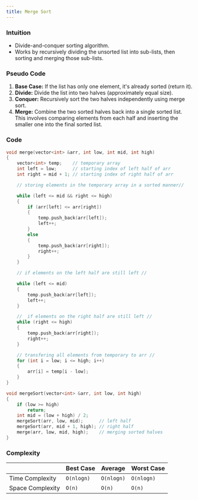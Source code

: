 ```yaml
---
title: Merge Sort
---
```


### Intuition

- Divide-and-conquer sorting algorithm.
- Works by recursively dividing the unsorted list into sub-lists, then sorting and merging those sub-lists.

### Pseudo Code

1. **Base Case:** If the list has only one element, it's already sorted (return it).
2. **Divide:** Divide the list into two halves (approximately equal size).
3. **Conquer:** Recursively sort the two halves independently using merge sort.
4. **Merge:** Combine the two sorted halves back into a single sorted list. This involves comparing elements from each half and inserting the smaller one into the final sorted list.

### Code

```cpp title="Merge Sort"
void merge(vector<int> &arr, int low, int mid, int high)
{
	vector<int> temp;	 // temporary array
	int left = low;		 // starting index of left half of arr
	int right = mid + 1; // starting index of right half of arr

	// storing elements in the temporary array in a sorted manner//

	while (left <= mid && right <= high)
	{
		if (arr[left] <= arr[right])
		{
			temp.push_back(arr[left]);
			left++;
		}
		else
		{
			temp.push_back(arr[right]);
			right++;
		}
	}

	// if elements on the left half are still left //

	while (left <= mid)
	{
		temp.push_back(arr[left]);
		left++;
	}

	//  if elements on the right half are still left //
	while (right <= high)
	{
		temp.push_back(arr[right]);
		right++;
	}

	// transfering all elements from temporary to arr //
	for (int i = low; i <= high; i++)
	{
		arr[i] = temp[i - low];
	}
}

void mergeSort(vector<int> &arr, int low, int high)
{
	if (low >= high)
		return;
	int mid = (low + high) / 2;
	mergeSort(arr, low, mid);	   // left half
	mergeSort(arr, mid + 1, high); // right half
	merge(arr, low, mid, high);	   // merging sorted halves
}
```

### Complexity

|                  | Best Case  | Average    | Worst Case |
| ---------------- | ---------- | ---------- | ---------- |
| Time Complexity  | `O(nlogn)` | `O(nlogn)` | `O(nlogn)` |
| Space Complexity | `O(n)`     | `O(n)`     | `O(n)`     |
